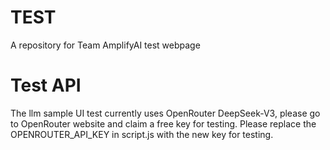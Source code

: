 # TEST
A repository for Team AmplifyAI test webpage 

# Test API
The llm sample UI test currently uses OpenRouter DeepSeek-V3, please go to OpenRouter website and claim a free key for testing. 
Please replace the OPENROUTER_API_KEY in script.js with the new key for testing. 
